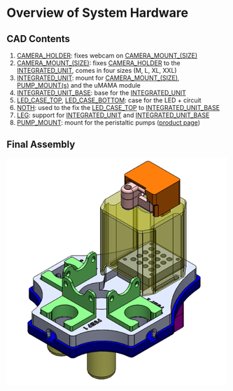 # Overview of System Hardware

## CAD Contents

1) [CAMERA_HOLDER](CAMERA_HOLDER.STL): fixes webcam on [CAMERA_MOUNT_(SIZE)](CAMERA_MOUNT_M.STL)
2) [CAMERA_MOUNT_(SIZE)](CAMERA_MOUNT_M.STL): fixes [CAMERA_HOLDER](CAMERA_HOLDER.STL) to the [INTEGRATED_UNIT](INTEGRATED_UNIT.STL), comes in four sizes (M, L, XL, XXL)
3) [INTEGRATED_UNIT](INTEGRATED_UNIT.STL): mount for [CAMERA_MOUNT_(SIZE)](CAMERA_MOUNT_M.STL), [PUMP_MOUNT(s)](PUMP_MOUNT.STL) and the uMAMA module
4) [INTEGRATED_UNIT_BASE](INTEGRATED_UNIT_BASE.STL): base for the [INTEGRATED_UNIT](INTEGRATED_UNIT.STL)
5) [LED_CASE_TOP](LED_CASE_TOP.STL), [LED_CASE_BOTTOM](LED_CASE_BOTTOM.STL): case for the LED + circuit
6) [NOTH](NOTCH.STL): used to the fix the [LED_CASE_TOP](LED_CASE_TOP.STL) to [INTEGRATED_UNIT_BASE](INTEGRATED_UNIT_BASE.STL)
7) [LEG](LEG.STL): support for [INTEGRATED_UNIT](INTEGRATED_UNIT.STL) and [INTEGRATED_UNIT_BASE](INTEGRATED_UNIT_BASE.STL)
8) [PUMP_MOUNT](PUMP_MOUNT.STL): mount for the peristaltic pumps ([product page](https://www.amazon.ca/Gikfun-Peristaltic-Connector-Aquarium-Analytic/dp/B01IUVHB8E/ref=sr_1_18?crid=37BGNL55NMAI8&keywords=peristaltic+pump&qid=1687534161&sprefix=peristaltic+pump%2Caps%2C72&sr=8-18))

## Final Assembly

![Assembly](uMAMA_VISION_PUMP_ASSEMBLY.png)
